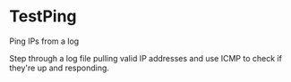 # TestPing
Ping IPs from a log

Step through a log file pulling valid IP addresses and use ICMP to check if they're up and responding.
